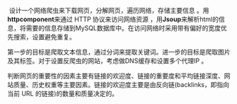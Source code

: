 ​	设计一个网络爬虫来下载网页，分解网页，遍历网络，存储主要信息 。用**httpcomponent**来通过 HTTP 协议来访问网络资源 ，用**Jsoup**来解析html的信息，将需要的信息存储到MySQL数据库中。在访问网络时采用带有偏好的宽度优先搜索，设置避免重复。

​	第一步的目标是爬取文本信息，通过分词来提取关键词。进一步的目标是爬取图片及其标签。对于设置反爬虫的网站，考虑做DNS缓存和设置多个代理IP 。

​	判断网页的重要性的因素主要有链接的欢迎度、链接的重要度和平均链接深度、网站质量、历史权重等主要因素。链接的欢迎度主要是由反向链(backlinks，即指向当前 URL 的链接)的数量和质量决定的。 